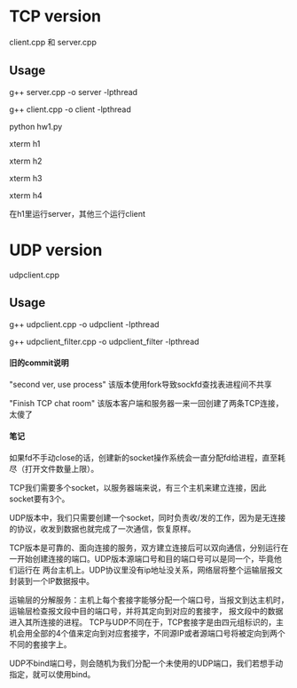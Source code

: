 # TCP version

client.cpp 和 server.cpp 

## Usage
g++ server.cpp -o server -lpthread

g++ client.cpp -o client -lpthread

<!-- sudo mn --custom lab3-topo.py --topo lab3topo -->

python hw1.py

xterm h1

xterm h2

xterm h3

xterm h4

在h1里运行server，其他三个运行client

# UDP version

udpclient.cpp

## Usage 

g++ udpclient.cpp -o udpclient -lpthread

g++ udpclient_filter.cpp -o udpclient_filter -lpthread


#### 旧的commit说明

"second ver, use process" 该版本使用fork导致sockfd查找表进程间不共享

"Finish TCP chat room" 该版本客户端和服务器一来一回创建了两条TCP连接，太傻了

#### 笔记
如果fd不手动close的话，创建新的socket操作系统会一直分配fd给进程，直至耗尽（打开文件数量上限）。

TCP我们需要多个socket，以服务器端来说，有三个主机来建立连接，因此socket要有3个。

UDP版本中，我们只需要创建一个socket，同时负责收/发的工作，因为是无连接的协议，收发到数据也就完成了一次通信，恢复原样。

TCP版本是可靠的、面向连接的服务，双方建立连接后可以双向通信，分别运行在一开始创建连接的端口。UDP版本源端口号和目的端口号可以是同一个，毕竟他们运行在
两台主机上。UDP协议里没有ip地址没关系，网络层将整个运输层报文封装到一个IP数据报中。

运输层的分解服务：主机上每个套接字能够分配一个端口号，当报文到达主机时，运输层检查报文段中目的端口号，并将其定向到对应的套接字，
报文段中的数据进入其所连接的进程。 TCP与UDP不同在于，TCP套接字是由四元组标识的，主机会用全部的4个值来定向到对应套接字，不同源IP或者源端口号将被定向到两个不同的套接字上。

UDP不bind端口号，则会随机为我们分配一个未使用的UDP端口，我们若想手动指定，就可以使用bind。
